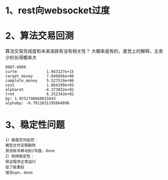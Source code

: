 # 1、rest向websocket过度
# 2、算法交易回测
算法交易完成度和未来涨跌有没有相关性？
大概率是有的，直觉上的解释，主卖少的长得概率大
```
0907-0909
curtm             1.943127e+15
target_money      7.846656e+06
complete_money    5.527519e+06
cost              1.064199e+03
alpharet         -4.373832e+02
tret              6.252343e+02
bp: 1.9252746668815643 
alphabp: -0.7912831195864896
```
# 3、稳定性问题
```
1）磁盘空间监控：
模型文件定期删除
其他账号移动到2号盘，done
2）网络稳定性：
保证程序正常运行
挂了能重启
增加vpn，done
```
